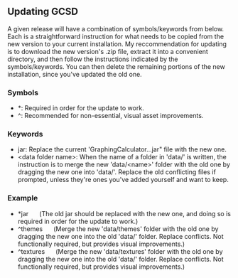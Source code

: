 ## Updating GCSD

A given release will have a combination of symbols/keywords from below.
Each is a straightforward instruction for what needs to be copied from the new version to your current installation.
My reccommendation for updating is to download the new version's .zip file, extract it into a convenient directory, and then follow the instructions indicated by the symbols/keywords.
You can then delete the remaining portions of the new installation, since you've updated the old one.

### Symbols
- \*: Required in order for the update to work.
- ^: Recommended for non-essential, visual asset improvements.

### Keywords
- jar: Replace the current 'GraphingCalculator...jar" file with the new one.
- \<data folder name\>: When the name of a folder in 'data/' is written, the instruction is to merge the new 'data/\<name\>' folder with the old one by dragging the new one into 'data/'. Replace the old conflicting files if prompted, unless they're ones you've added yourself and want to keep.

### Example
- \*jar ⠀⠀(The old jar should be replaced with the new one, and doing so is required in order for the update to work.)
- ^themes ⠀⠀(Merge the new 'data/themes' folder with the old one by dragging the new one into the old 'data/' folder. Replace conflicts. Not functionally required, but provides visual improvements.)
- ^textures ⠀⠀(Merge the new 'data/textures' folder with the old one by dragging the new one into the old 'data/' folder. Replace conflicts. Not functionally required, but provides visual improvements.)
